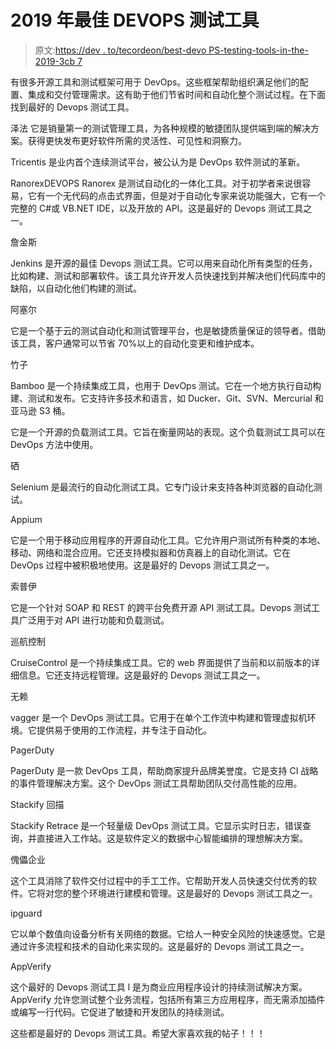# 2019 年最佳 DEVOPS 测试工具

> 原文:[https://dev . to/tecordeon/best-devo PS-testing-tools-in-the-2019-3cb 7](https://dev.to/tecordeon/best-devops-testing-tools-in-the-2019-3cb7)

有很多开源工具和测试框架可用于 DevOps。这些框架帮助组织满足他们的配置、集成和交付管理需求。这有助于他们节省时间和自动化整个测试过程。在下面找到最好的 Devops 测试工具。

泽法
它是销量第一的测试管理工具，为各种规模的敏捷团队提供端到端的解决方案。获得更快发布更好软件所需的灵活性、可见性和洞察力。

Tricentis 是业内首个连续测试平台，被公认为是 DevOps 软件测试的革新。

RanorexDEVOPS
Ranorex 是测试自动化的一体化工具。对于初学者来说很容易，它有一个无代码的点击式界面，但是对于自动化专家来说功能强大，它有一个完整的 C#或 VB.NET IDE，以及开放的 API。这是最好的 Devops 测试工具之一。

詹金斯

Jenkins 是开源的最佳 Devops 测试工具。它可以用来自动化所有类型的任务，比如构建、测试和部署软件。该工具允许开发人员快速找到并解决他们代码库中的缺陷，以自动化他们构建的测试。

阿塞尔

它是一个基于云的测试自动化和测试管理平台，也是敏捷质量保证的领导者。借助该工具，客户通常可以节省 70%以上的自动化变更和维护成本。

竹子

Bamboo 是一个持续集成工具，也用于 DevOps 测试。它在一个地方执行自动构建、测试和发布。它支持许多技术和语言，如 Ducker、Git、SVN、Mercurial 和亚马逊 S3 桶。

它是一个开源的负载测试工具。它旨在衡量网站的表现。这个负载测试工具可以在 DevOps 方法中使用。

硒

Selenium 是最流行的自动化测试工具。它专门设计来支持各种浏览器的自动化测试。

Appium

它是一个用于移动应用程序的开源自动化工具。它允许用户测试所有种类的本地、移动、网络和混合应用。它还支持模拟器和仿真器上的自动化测试。它在 DevOps 过程中被积极地使用。这是最好的 Devops 测试工具之一。

索普伊

它是一个针对 SOAP 和 REST 的跨平台免费开源 API 测试工具。Devops 测试工具广泛用于对 API 进行功能和负载测试。

巡航控制

CruiseControl 是一个持续集成工具。它的 web 界面提供了当前和以前版本的详细信息。它还支持远程管理。这是最好的 Devops 测试工具之一。

无赖

vagger 是一个 DevOps 测试工具。它用于在单个工作流中构建和管理虚拟机环境。它提供易于使用的工作流程，并专注于自动化。

PagerDuty

PagerDuty 是一款 DevOps 工具，帮助商家提升品牌美誉度。它是支持 CI 战略的事件管理解决方案。这个 DevOps 测试工具帮助团队交付高性能的应用。

Stackify 回描

Stackify Retrace 是一个轻量级 DevOps 测试工具。它显示实时日志，错误查询，并直接进入工作站。这是软件定义的数据中心智能编排的理想解决方案。

傀儡企业

这个工具消除了软件交付过程中的手工工作。它帮助开发人员快速交付优秀的软件。它将对您的整个环境进行建模和管理。这是最好的 Devops 测试工具之一。

ipguard

它以单个数值向设备分析有关网络的数据。它给人一种安全风险的快速感觉。它是通过许多流程和技术的自动化来实现的。这是最好的 Devops 测试工具之一。

AppVerify

这个最好的 Devops 测试工具 l 是为商业应用程序设计的持续测试解决方案。AppVerify 允许您测试整个业务流程，包括所有第三方应用程序，而无需添加插件或编写一行代码。它促进了敏捷和开发团队的持续测试。

这些都是最好的 Devops 测试工具。希望大家喜欢我的帖子！！！
